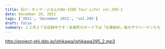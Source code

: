 ```yaml
---
title: 石川・ホンマ・ぶるんのBe-SIDE Your Life! vol.295-2
date: December 29, 2011
tags: ['2011', 'December 2011', 'vol.295']
draft: false
summary: １２月２７日収録中です！有楽町のガード下は「仕事納め」後のサラリーマンたちの笑顔で溢れている！！！飲みてぇな・・・といいながらのRECボタンを押すなり～～～NAMAE
---
```


http://project-phi.ddo.jp/ishikawa/ishikawa295_2.mp3